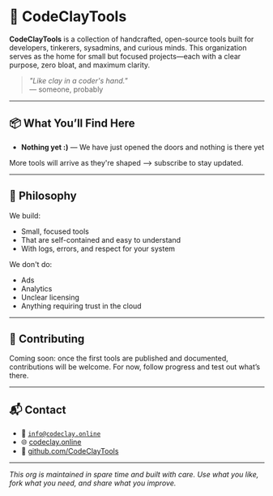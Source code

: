 # 🏺 CodeClayTools

**CodeClayTools** is a collection of handcrafted, open-source tools built for developers, tinkerers, sysadmins, and curious minds. This organization serves as the home for small but focused projects—each with a clear purpose, zero bloat, and maximum clarity.

> _"Like clay in a coder's hand."_  
> — someone, probably

---

## 📦 What You’ll Find Here

- **Nothing yet :)** — We have just opened the doors and nothing is there yet

More tools will arrive as they're shaped
—> subscribe to stay updated.

---

## 📐 Philosophy

We build:
- Small, focused tools
- That are self-contained and easy to understand
- With logs, errors, and respect for your system

We don't do:
- Ads
- Analytics
- Unclear licensing
- Anything requiring trust in the cloud

---

## 🤝 Contributing

Coming soon: once the first tools are published and documented, contributions will be welcome.
For now, follow progress and test out what’s there.

---

## 📬 Contact

- 💌 [`info@codeclay.online`](mailto:info@codeclay.online)
- 🌐 [codeclay.online](https://codeclay.online)
- 🐙 [github.com/CodeClayTools](https://github.com/CodeClayTools)
---
_This org is maintained in spare time and built with care. Use what you like, fork what you need, and share what you improve._
